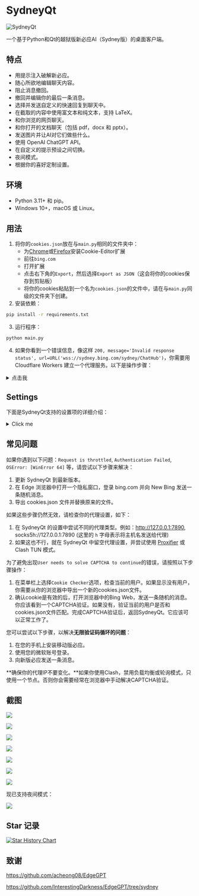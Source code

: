 # SydneyQt

![SydneyQt](https://socialify.git.ci/juzeon/SydneyQt/image?font=Inter&forks=1&logo=https%3A%2F%2Fupload.wikimedia.org%2Fwikipedia%2Fcommons%2F9%2F9c%2FBing_Fluent_Logo.svg&name=1&owner=1&pattern=Signal&stargazers=1&theme=Light)

一个基于Python和Qt的越狱版新必应AI（Sydney版）的桌面客户端。

## 特点

- 用提示注入破解新必应。
- 随心所欲地编辑聊天内容。
- 阻止消息撤回。
- 撤回并编辑你的最后一条消息。
- 选择并发送自定义的快速回复到聊天中。
- 在截取的内容中使用富文本和纯文本，支持 LaTeX。
- 和你浏览的网页聊天。
- 和你打开的文档聊天（包括 pdf，docx 和 pptx）。
- 发送图片并让AI对它们做些什么。
- 使用 OpenAI ChatGPT API。
- 在自定义的提示预设之间切换。
- 夜间模式。
- 根据你的喜好定制设置。

## 环境

- Python 3.11+ 和 pip。
- Windows 10+，macOS 或 Linux。

## 用法

1. 将你的`cookies.json`放在与`main.py`相同的文件夹中：
   - 为[Chrome](https://chrome.google.com/webstore/detail/cookie-editor/hlkenndednhfkekhgcdicdfddnkalmdm)或[Firefox](https://addons.mozilla.org/en-US/firefox/addon/cookie-editor/)安装Cookie-Editor扩展
   - 前往`bing.com`
   - 打开扩展
   - 点击右下角的`Export`，然后选择`Export as JSON`（这会将你的cookies保存到剪贴板）
   - 将你的cookies粘贴到一个名为`cookies.json`的文件中，请在与`main.py`同级的文件夹下创建。
2. 安装依赖：

```bash
pip install -r requirements.txt
```

3. 运行程序：

```bash
python main.py
```

4. 如果你看到一个错误信息，像这样 `200, message='Invalid response status', url=URL('wss://sydney.bing.com/sydney/ChatHub')`，你需要用 Cloudflare Workers 建立一个代理服务。以下是操作步骤：

<details>
<summary>点击我</summary>

1. 点击[这个链接](https://dash.cloudflare.com/)，登录或注册一个 Cloudflare 账号。
2. 在侧边栏，选择 `Workers & Pages`。
3. 在打开的页面，点击 `Create application`。
4. 选择 `Create Worker`。
5. 给你的 worker 起一个名字，然后点击 `Deploy`。
6. 在 worker 详情页面，点击 `Quick edit`。
7. 从[这里](https://github.com/adams549659584/go-proxy-bingai/blob/master/cloudflare/worker.js)复制所有的代码，然后粘贴到 `worker.js` 中，覆盖原有的代码。然后点击 `Save and deploy`。
8. 复制 worker 域名，看起来像 `xxxx-xxxx-xxxx.xxxx.workers.dev`（请填入域名，而不是URL：不是`https://xxxx-xxxx-xxxx.xxxx.workers.dev/`，请移除前后缀），然后粘贴到 SydneyQt 的设置对话框中的 `Wss Domain`。然后点击 `Save`。
</details>

## Settings

下面是SydneyQt支持的设置项的详细介绍：

<details>
<summary>Click me</summary>

- Wss Domain：用于代理websocket接口，破解地域限制。
- Proxy：访问New Bing使用的代理，建议为http代理，例如Clash的7890端口。如果使用了Cloudflare反代的Wss域名，可能不需要梯子就能连接，但由于创建会话的HTTP GET接口依旧被墙，所以还是需要代理。
- Dark Mode：导入了Python Qt的一个自定义css实现暗黑模式效果，部分UI上可能会出现小小的渲染问题，例如文字溢出按钮等。
- Conversation Style：New Bing提供三种聊天模式，即Creative、Balanced、Precise。其中Creative和Precise模式后台是GPT-4，Balanced模式后台是GPT-3.5。建议使用Creative模式。
- No Suggestion：New Bing会根据AI的输出结果，生成三个建议的用户回复。勾选之后不显示建议栏，但实际上AI仍然会生成建议，也就是在每轮消息发送结束后要等待一段时间，这个就算通过修改optionsSets也没法关闭。
- No Search Result：目前禁用搜索的方式有在越狱prompt中指示、在每个用户发送的消息后面自动加上「#no_search」关键词这两种。这个选项使用的是第二种。
- Font Family and Size：上下文框和输入框字体字号设置。
- Stretch Factor：用来调节Chat Context和User Input输入框的占位比例，是一个整数。这个值越大，代表Chat Context越高，相应的，User Input高度就越小。
- Suggestion on Message Revoke：由于微软的限制，AI可能在输出一段内容后突然意识到不对，然后把消息撤回并道歉。当然在第三方客户端里撤回是无效的，顶多就是后续内容无法输出了。但与此同时也不会生成回复建议了。因此这个地方的文本是在这种时候用来替代建议栏显示的文本的。默认是`Continue from where you stopped`，指示AI继续输出。由于新发送的消息是将聊天记录上下文附带在webpage_context中的，不会经过外置审查，因此AI可以就刚刚中断的内容续写，除非在续写的内容中又一次出现了敏感输出。
- Revoke Auto Reply Count：如果值不为0，则当检测到消息被撤回时自动发送「消息撤回建议」的文本，以让AI继续写。最大发送次数不会超过这个地方设置的数值。
- Send Quick Responses Straightforward：输入框顶上有个Quick的按钮，用于快速发送一些模板文本。例如「翻译上面的文字为中文」之类的。这个选项在激活状态时，如果点击了Quick中的某一个模板文本，输入框里又没有文字时，就直接把模板文本发送给AI；而如果输入框中有文字时，就把模板文本加在已有文本的下面。

下面是一些ChatGPT相关的设置，因为SydneyQt是支持OpenAI的API的：

- OpenAI Key：API密钥，通常以`sk-`开头，但程序不会进行检测。
- OpenAI Endpoint：自定义OpenAI API的端点，在使用第三方分销商时有用，例如国内的`openai-sb.com`提供的API就比官方便宜不少。需要以`/v1`结尾。
- Short Model & Long Model & Model Switching Threshold：现在GPT-3.5支持4k和16k两种模型了，两种模型收费不一样。如何尽可能地减少开销？那当然是长文本用长模型，短文本用短模型了。Model Switching Threshold是一个token计数，如果当前Chat Context的token计数大于这个值，那下一次发送请求时就用Long Model，反之则用Short Model。
- Model Temperature：模型的temperature，在0到2之间，数值越大模型的输出越随机。通常保持默认即可。
</details>

## 常见问题

如果你遇到以下问题：`Request is throttled`, `Authentication Failed`, `OSError: [WinError 64]` 等，请尝试以下步骤来解决：

1. 更新 SydneyQt 到最新版本。
2. 在 Edge 浏览器中打开一个隐私窗口，登录 bing.com 并向 New Bing 发送一条随机消息。
3. 导出 cookies.json 文件并替换原来的文件。

如果这些步骤仍然无效，请检查你的代理设置，如下：

1. 在 SydneyQt 的设置中尝试不同的代理类型。例如：http://127.0.0.1:7890, socks5h://127.0.0.1:7890 (这里的 `h` 字母表示将主机名发送给代理)
2. 如果这也不行，就在 SydneyQt 中留空代理设置，并尝试使用 [Proxifier](https://www.proxifier.com/) 或 Clash TUN 模式。

为了避免出现`User needs to solve CAPTCHA to continue`的错误，请按照以下步骤操作：
1. 在菜单栏上选择`Cookie Checker`选项，检查当前的用户。如果显示没有用户，你需要从你的浏览器中导出一个新的cookies.json文件。
2. 确认cookie是有效的后，打开浏览器中的Bing Web，发送一条随机的消息。你应该看到一个CAPTCHA验证。如果没有，验证当前的用户是否和cookies.json文件匹配。完成CAPTCHA验证后，返回SydneyQt。它应该可以正常工作了。

您可以尝试以下步骤，以解决**无限验证码循环的问题**：

1. 在您的手机上安装移动版必应。
2. 使用您的微软账号登录。
3. 向新版必应发送一条消息。

**确保你的代理IP不要变化。**如果你使用Clash，禁用负载均衡或轮询模式，只使用一个节点。否则你会需要经常在浏览器中手动解决CAPTCHA验证。


## 截图

![](docs/1.png)

![](docs/2.png)

![](docs/3.png)

![](docs/4.png)

![](docs/5.png)

![](docs/6.png)

![](docs/7.png)

现已支持夜间模式：

![](docs/8.png)

## Star 记录

[![Star History Chart](https://api.star-history.com/svg?repos=juzeon/SydneyQt&type=Date)](https://star-history.com/#juzeon/SydneyQt&Date)

## 致谢

<https://github.com/acheong08/EdgeGPT>

<https://github.com/InterestingDarkness/EdgeGPT/tree/sydney>